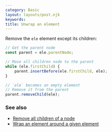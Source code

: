 ```yaml
---
category: Basic
layout: layouts/post.njk
keywords:
title: Unwrap an element
---
```


Remove the `ele` element except its children:

```js
// Get the parent node
const parent = ele.parentNode;

// Move all children node to the parent
while (ele.firstChild) {
    parent.insertBefore(ele.firstChild, ele);
}

// `ele` becomes an empty element
// Remove it from the parent
parent.removeChild(ele);
```

### See also

-   [Remove all children of a node](/remove-all-children-of-a-node)
-   [Wrap an element around a given element](/wrap-an-element-around-a-given-element)
